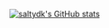 [![saltydk's GitHub stats](https://github-readme-stats.vercel.app/api?username=saltydk)](https://github.com/anuraghazra/github-readme-stats)
